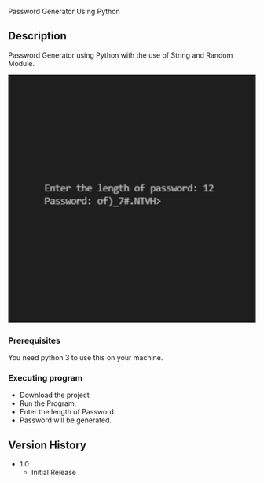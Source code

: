 
Password Generator Using Python

## Description

Password Generator using Python with the use of String and Random Module.

![Demo](screenshot1.jpg)

### Prerequisites

You need python 3 to use this on your machine.

### Executing program

* Download the project
* Run the Program. 
* Enter the length of Password.
* Password will be generated. 

## Version History

* 1.0
    * Initial Release
